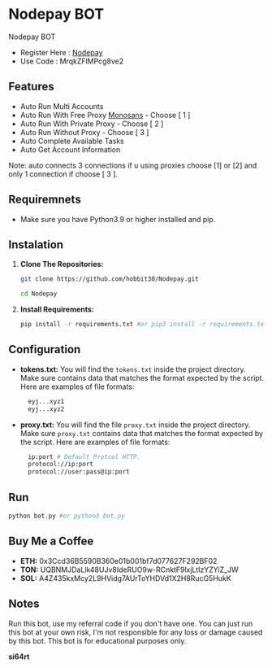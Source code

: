 # Nodepay BOT
Nodepay BOT

- Register Here : [Nodepay](https://app.nodepay.ai/register?ref=MrqkZFlMPcg8ve2)
- Use Code : MrqkZFlMPcg8ve2

## Features

  - Auto Run  Multi Accounts
  - Auto Run With Free Proxy [Monosans](https://raw.githubusercontent.com/monosans/proxy-list/main/proxies/all.txt) - Choose [ 1 ]
  - Auto Run With Private Proxy - Choose [ 2 ]
  - Auto Run Without Proxy - Choose [ 3 ]
  - Auto Complete Available Tasks
  - Auto Get Account Information
    
Note: auto connects 3 connections if u using proxies choose [1] or [2] and only 1 connection if choose [ 3 ].

## Requiremnets

- Make sure you have Python3.9 or higher installed and pip.

## Instalation

1. **Clone The Repositories:**
   ```bash
   git clone https://github.com/hobbit30/Nodepay.git
   ```
   ```bash
   cd Nodepay
   ```

2. **Install Requirements:**
   ```bash
   pip install -r requirements.txt #or pip3 install -r requirements.txt
   ```

## Configuration

- **tokens.txt:** You will find the `tokens.txt` inside the project directory. Make sure contains data that matches the format expected by the script. Here are examples of file formats:
  ```bash
    eyj...xyz1
    eyj...xyz2
  ```

- **proxy.txt:** You will find the file `proxy.txt` inside the project directory. Make sure `proxy.txt` contains data that matches the format expected by the script. Here are examples of file formats:
  ```bash
    ip:port # Default Protcol HTTP.
    protocol://ip:port
    protocol://user:pass@ip:port
  ```

## Run

```bash
python bot.py #or python3 bot.py
```

## Buy Me a Coffee

- **ETH:** 0x3Ccd36B5590B360e01b001bf7d077627F292BF02
- **TON:** UQBNMJDaLlk48UJv8IdeRUO9w-RCnktF9lxjLtIzYZYiZ_JW
- **SOL:** A4Z435kxMcy2L9HVidg7AUrToYHDVd1X2H8RucG5HukK

## Notes
Run this bot, use my referral code if you don't have one.
You can just run this bot at your own risk, I'm not responsible for any loss or damage caused by this bot.
This bot is for educational purposes only.

**si64rt**
